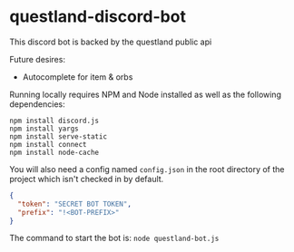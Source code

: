 # questland-discord-bot

This discord bot is backed by the questland public api 

Future desires:
- Autocomplete for item & orbs



Running locally requires NPM and Node installed as well as the following dependencies:
```
npm install discord.js
npm install yargs
npm install serve-static
npm install connect
npm install node-cache
```

You will also need a config named `config.json` in the root directory of the project which isn't 
checked in by default.
```json
{
  "token": "SECRET BOT TOKEN",
  "prefix": "!<BOT-PREFIX>"
}
```

The command to start the bot is: `node questland-bot.js`